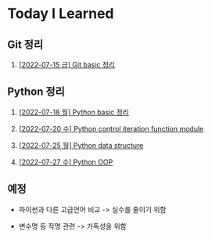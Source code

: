 # Today I Learned

## Git 정리

1. [[2022-07-15 금] Git basic 정리](/Git/0715_Git_basic.md)

## Python 정리

1. [[2022-07-18 월] Python basic 정리](/Python/0718_Python_basic.md)

2. [[2022-07-20 수] Python control iteration function module](/Python/0720_control_iteration_function_module.md)

3. [[2022-07-25 월] Python data structure](/Python/0725_data_structure.md)

4. [[2022-07-27 수] Python OOP](/Python/0727_OOP.md)

## 예정

- 파이썬과 다른 고급언어 비교 -> 실수를 줄이기 위함

- 변수명 등 작명 관련 -> 가독성을 위함